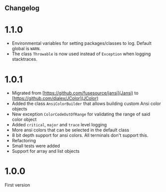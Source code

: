 Changelog
-

# 1.1.0
* Environmental variables for setting packages/classes to log. Default global is `WARN`.
* The class `Throwable` is now used instead of `Exception` when logging stacktraces.

# 1.0.1
* Migrated from [https://github.com/fusesource/jansi](Jansi) to [https://github.com/dialex/JColor](JColor)
* Added the class `AnsiColorBuilder` that allows building custom Ansi color objects
* New exception `ColorCodeOutOfRange` for validating the range of said color object
* Added `critical`, `major` and `trace` level logging
* More ansi colors that can be selected in the default class
* 8 bit depth support for ansi colors. All terminals don't support this.
* Refactoring
* Small tests were added
* Support for array and list objects

# 1.0.0
First version
